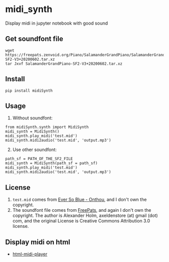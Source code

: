 # midi_synth
Display midi in jupyter notebook with good sound


## Get soundfont file

```
wget https://freepats.zenvoid.org/Piano/SalamanderGrandPiano/SalamanderGrandPiano-SF2-V3+20200602.tar.xz
tar Jxvf SalamanderGrandPiano-SF2-V3+20200602.tar.xz  
```

## Install

```
pip install midiSynth
```

## Usage

1. Without soundfont:

```
from midiSynth.synth import MidiSynth
midi_synth = MidiSynth()
midi_synth.play_midi('test.mid')
midi_synth.midi2audio('test.mid', 'output.mp3')
```
2. Use other soundfont: 

```
path_sf = PATH_OF_THE_SF2_FILE
midi_synth = MidiSynth(path_sf = path_sf)
midi_synth.play_midi('test.mid')
midi_synth.midi2audio('test.mid', 'output.mp3')
```


## License
1. `test.mid` comes from [Ever So Blue - Onthou](https://www.youtube.com/watch?v=YhXRyOl5pi0), and I don't own the copyright.
2. The soundfont file comes from [FreePats](https://freepats.zenvoid.org/Piano/acoustic-grand-piano.html), and again I don't own the copyright. The author is Alexander Holm, axeldenstore (at) gmail (dot) com, and the original License is Creative Commons Attribution 3.0 license.




## Display midi on html
* [html-midi-player](https://github.com/cifkao/html-midi-player)
